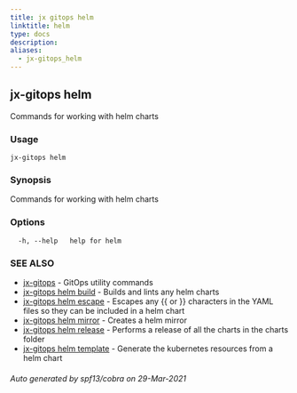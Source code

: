 ```yaml
---
title: jx gitops helm
linktitle: helm
type: docs
description: 
aliases:
  - jx-gitops_helm
---
```


## jx-gitops helm

Commands for working with helm charts

### Usage

```
jx-gitops helm
```

### Synopsis

Commands for working with helm charts

### Options

```
  -h, --help   help for helm
```

### SEE ALSO

* [jx-gitops](..)	 - GitOps utility commands
* [jx-gitops helm build](jx-gitops_helm_build)	 - Builds and lints any helm charts
* [jx-gitops helm escape](jx-gitops_helm_escape)	 - Escapes any {{ or }} characters in the YAML files so they can be included in a helm chart
* [jx-gitops helm mirror](jx-gitops_helm_mirror)	 - Creates a helm mirror 
* [jx-gitops helm release](jx-gitops_helm_release)	 - Performs a release of all the charts in the charts folder
* [jx-gitops helm template](jx-gitops_helm_template)	 - Generate the kubernetes resources from a helm chart

###### Auto generated by spf13/cobra on 29-Mar-2021
